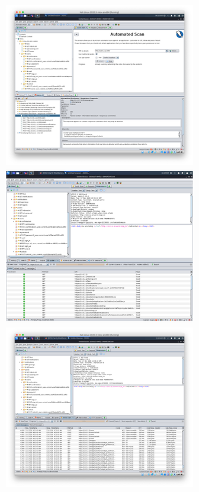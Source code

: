 ![Automated scan](zap/automated_scan.png)

![Spider](zap/spider.png)

![Active scan](zap/active_scan.png)
